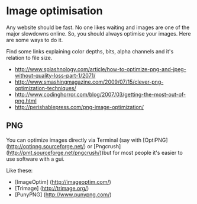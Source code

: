 # Image optimisation
Any website should be fast. No one likes waiting and images are one of the major slowdowns online. So, you should always optimise your images. Here are some ways to do it.

Find some links explaining color depths, bits, alpha channels and it's relation to file size.
- http://www.splashnology.com/article/how-to-optimize-png-and-jpeg-without-quality-loss-part-1/2071/
- http://www.smashingmagazine.com/2009/07/15/clever-png-optimization-techniques/
- http://www.codinghorror.com/blog/2007/03/getting-the-most-out-of-png.html
- http://perishablepress.com/png-image-optimization/

## PNG
You can optimize images directly via Terminal (say with [OptiPNG] (http://optipng.sourceforge.net/) or [Pngcrush] (http://pmt.sourceforge.net/pngcrush/))but for most people it's easier to use software with a gui.

Like these:
- [ImageOptim] (http://imageoptim.com/)
- [Trimage] (http://trimage.org/)
- [PunyPNG] (http://www.punypng.com/)
